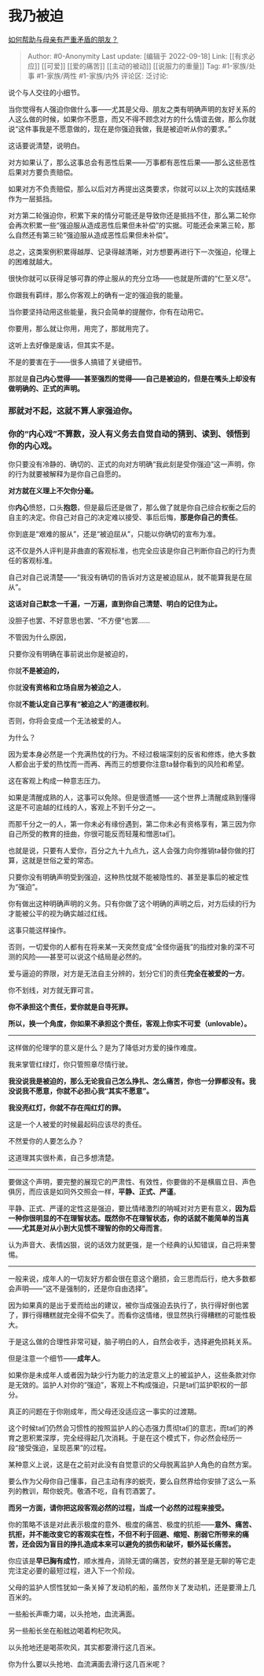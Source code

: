 # 我乃被迫
[如何帮助与母亲有严重矛盾的朋友？](https://www.zhihu.com/question/22104023/answer/2667233450)

> Author: #0-Anonymity
> Last update: [编辑于 2022-09-18]
> Link: [[有求必应]] [[可爱]] [[爱的痛苦]] [[主动的被动]] [[说服力的重量]]
> Tag: #1-家族/处事 #1-家族/两性 #1-家族/内外
> 评论区:
> 泛讨论:

说个与人交往的小细节。

当你觉得有人强迫你做什么事——尤其是父母、朋友之类有明确声明的友好关系的人这么做的时候，如果你不愿意，而又不得不顾念对方的什么情谊去做，那么你就说“这件事我是不愿意做的，现在是你强迫我做，我是被迫听从你的要求。”

这话要说清楚，说明白。

对方如果认了，那么这事总会有恶性后果——万事都有恶性后果——那么这些恶性后果对方要负责赔偿。

如果对方不负责赔偿，那么以后对方再提出这类要求，你就可以以上次的实践结果作为一层抵挡。

对方第二轮强迫你，积累下来的情分可能还是导致你还是抵挡不住，那么第二轮你会再次积累一些“强迫服从造成恶性后果但未补偿”的实据。可能还会来第三轮，那么自然还有第三轮“强迫服从造成恶性后果但未补偿”。

总之，这类案例积累得越厚、记录得越清晰，对方想要再进行下一次强迫，伦理上的困难就越大。

很快你就可以获得足够可靠的停止服从的充分立场——也就是所谓的“仁至义尽”。

你跟我有羁绊，那么你客观上的确有一定的强迫我的能量。

当你要坚持动用这些能量，我只会简单的提醒你，你有在动用它。

你要用，那么就让你用，用完了，那就用完了。

这听上去好像是废话，但其实不是。

不是的要害在于——很多人搞错了关键细节。

那就是**自己内心觉得——甚至强烈的觉得——自己是被迫的，但是在嘴头上却没有做明确的、正式的声明。**

### 那就对不起，这就不算人家强迫你。

### 你的“内心戏”不算数，没人有义务去自觉自动的猜到、读到、领悟到你的内心戏。

你只要没有冷静的、确切的、正式的向对方明确“我此刻是受你强迫”这一声明，你的行为就要被解释为是你自己自愿的。

**对方就在义理上不欠你分毫。**

你**内心**愤怒，口头**抱怨**，但是最后还是做了，那么做了就是你自己综合权衡之后的自主的决定。你自己对自己的决定难以接受、事后后悔，**那是你自己的责任**。

你到底是“艰难的服从”，还是“被迫屈从”，只能以你确切的宣布为准。

这不仅是外人评判是非曲直的客观标准，也完全应该是你自己判断你自己的行为责任的客观标准。

自己对自己说清楚——“我没有确切的告诉对方这是被迫屈从，就不能算我是在屈从”。

**这话对自己默念一千遍，一万遍，直到你自己清楚、明白的记住为止。**

没胆子也罢、不好意思也罢、“不方便“也罢……

不管因为什么原因，

只要你没有明确在事前说出你是被迫的，

你就**不是被迫的，**

你就**没有资格和立场自居为被迫之人**，

你就**不能认定自己享有“被迫之人”的道德权利**。

否则，你将会变成一个无法被爱的人。

为什么？

因为爱本身必然是一个充满热忱的行为。不经过极端深刻的反省和修炼，绝大多数人都会出于爱的热忱而一而再、再而三的想要你注意ta替你看到的风险和希望。

这在客观上构成一种意志压力。

如果是清醒成熟的人，这事可以免除。但是很遗憾——这个世界上清醒成熟到懂得这是不可逾越的红线的人，客观上不到千分之一。

而那千分之一的人，第一你未必有缘份遇到，第二你未必有资格享有，第三因为你自己所受的教育的扭曲，你很可能反而轻蔑和憎恶ta们。

也就是说，只要有人爱你，百分之九十九点九，这人会强力向你推销ta替你做的打算，这就是世俗之爱的常态。

只要你没有明确声明受到强迫，这种热忱就不能被隐性的、甚至是事后的被定性为“强迫”。

你有做出这种明确声明的义务。只有你做了这个明确的声明之后，对方后续的行为才能被公平的视为确实越过红线。

这事只能这样操作。

否则，一切爱你的人都有在将来某一天突然变成“全怪你逼我”的指控对象的深不可测的风险——甚至可以说这个结局是必然的。

爱与逼迫的界限，对方是无法自主分辨的，划分它们的责任**完全在被爱的一方**。

你不划线，对方就无罪可言。

**你不承担这个责任，爱你就是自寻死罪。**

**所以，换一个角度，你如果不承担这个责任，客观上你实不可爱（unlovable）。**

---

这样做的伦理学的意义是什么？是为了降低对方爱的操作难度。

我来掌管红绿灯，你只管照章尽情行驶。

**我没说我是被迫的，那么无论我自己怎么挣扎、怎么痛苦，你也一分罪都没有。我没说我不愿意，你就不必担心我“其实不愿意”。**

**我没亮红灯，你就不存在闯红灯的罪。**

这是一个人被爱的时候最起码应该尽的责任。

不然爱你的人要怎么办？

这道理其实很朴素，自己多想清楚。

---

要做这个声明，要完整的展现它的严肃性、有效性，你要做的不是横眉立目、声色俱厉，而应该是如同外交照会一样，**平静、正式、严谨**。

平静、正式、严谨的定性这是强迫，要比情绪激烈的呐喊对对方更有意义，**因为后一种你很明显的不在理智状态。既然你不在理智状态，你的话就不能简单的当真——尤其是对从小到大见惯不理智的你的父母而言**。

认为声音大、表情凶狠，说的话效力就更强，是一个经典的认知错误，自己将来警惕。

---

一般来说，成年人的一切友好方都会很在意这个磨损，会三思而后行，绝大多数都会声明——“这不是强制的，还是你自由选择”。

因为如果真的是出于爱而给出的建议，被你当成强迫去执行了，执行得好倒也罢了，罪行得糟糕就完全得不偿失了。而看你这情绪，很显然执行得糟糕的可能性极大。

于是这么做的合理性非常可疑，脑子明白的人，自然会收手，选择避免损耗关系。

但是注意一个细节——**成年人**。

如果你是未成年人或者因为缺少行为能力的法定意义上的被监护人，这些条款对你是无效的。监护人对你的“强迫”，客观上不构成强迫，只是ta们监护职权的一部分。

真正的问题在于你刚成年，而父母还没适应这一事实的过渡期。

这个时候ta们仍然会习惯性的按照监护人的心态强力贯彻ta们的意志，而ta们的养育之恩积累深厚，完全经得起几次消耗。于是在这个模式下，你必然会经历一段“接受强迫，呈现恶果”的过程。

某种意义上说，这是在之前对此没有自觉意识的父母脱离监护人角色的自然方案。

要么作为父母你自己懂事，自己主动有序的蜕壳，要么自然界给你安排了这么一系列的教训，帮你蜕壳。敬酒不吃，自有罚酒罢了。

**而另一方面，请你把这段客观必然的过程，当成一个必然的过程来接受。**

你的策略不该是对此表示极度的意外、极度的痛苦、极度的抗拒——**意外、痛苦、抗拒，并不能改变它的客观实在性，不但不利于回避、缩短、削弱它所带来的痛苦，还会因为盲目的挣扎造成本来可以避免的损伤和破坏，额外延长痛苦。**

你应该是**早已胸有成竹**，顺水推舟，消除无谓的痛苦，安然的甚至是无聊的等它走完注定必要的最短过程，进入下一个阶段。

父母的监护人惯性犹如一条关掉了发动机的船，虽然你关了发动机，还是要滑上几百米的。

一些船长声嘶力竭，以头抢地，血流满面。

另一些船长坐在船舷边喝着枸杞吹风。

以头抢地还是喝茶吹风，其实都要滑行这几百米。

你为什么要以头抢地、血流满面去滑行这几百米呢？
